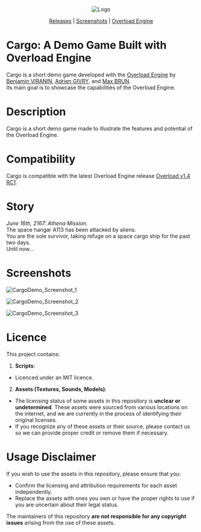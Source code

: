 <p align="center" style="margin-bottom: 0;">
  <img src="https://github.com/user-attachments/assets/ac1383d9-8194-4b6c-9702-dfafb9c96729" alt="Logo" />
</p>

<p align="center">
  <a href="https://github.com/Overload-Technologies/Cargo-Demo/releases">Releases</a> |
  <a href="#screenshots">Screenshots</a> |
  <a href="https://github.com/Overload-Technologies/Overload">Overload Engine</a>
<br/>

# Cargo: A Demo Game Built with Overload Engine

Cargo is a short demo game developed with the [Overload Engine](https://github.com/adriengivry/Overload/) by [Benjamin VIRANIN](https://github.com/BenjaminViranin), [Adrien GIVRY](https://github.com/adriengivry), and [Max BRUN](https://github.com/maxbrundev).  
Its main goal is to showcase the capabilities of the Overload Engine.

# Description
Cargo is a short demo game made to illustrate the features and potential of the Overload Engine.

# Compatibility
Cargo is compatible with the latest Overload Engine release [Overload v1.4 RC1](https://github.com/adriengivry/Overload/releases/tag/v1.4-RC1).

# Story
*June 16th, 2167: Athena Mission.*  
The space hangar A113 has been attacked by aliens.  
You are the sole survivor, taking refuge on a space cargo ship for the past two days.  
Until now...

# Screenshots
![CargoDemo_Screenshot_1](https://github.com/user-attachments/assets/f7aa6ede-114d-4a00-a99d-8c0b2f31923f)

![CargoDemo_Screenshot_2](https://github.com/user-attachments/assets/f78498d2-0c67-425b-9111-6cd2db9e7fa1)

![CargoDemo_Screenshot_3](https://github.com/user-attachments/assets/ca2c0b2f-10f2-4bf0-9109-9a4b49f86f43)

# Licence
This project contains:
1. **Scripts**:
- Licenced under an MIT licence.

2. **Assets (Textures, Sounds, Models)**:  
- The licensing status of some assets in this repository is **unclear or undetermined**. These assets were sourced from various locations on the internet, and we are currently in the process of identifying their original licenses.
- If you recognize any of these assets or their source, please contact us so we can provide proper credit or remove them if necessary.  

# Usage Disclaimer
If you wish to use the assets in this repository, please ensure that you:
- Confirm the licensing and attribution requirements for each asset independently.
- Replace the assets with ones you own or have the proper rights to use if you are uncertain about their legal status.

The maintainers of this repository **are not responsible for any copyright issues** arising from the use of these assets.